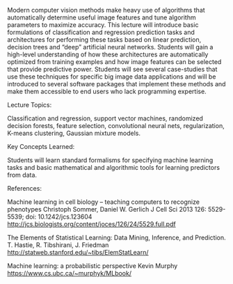 Modern computer vision methods make heavy use of algorithms that automatically
determine useful image features and tune algorithm parameters to maximize
accuracy. This lecture will introduce basic formulations of classification and
regression prediction tasks and architectures for performing these tasks based
on linear prediction, decision trees and “deep” artificial neural networks.
Students will gain a high-level understanding of how these architectures are
automatically optimized from training examples and how image features can be
selected that provide predictive power. Students will see several case-studies
that use these techniques for specific big image data applications and will be
introduced to several software packages that implement these methods and make
them accessible to end users who lack programming expertise.

Lecture Topics: 

Classification and regression, support vector machines, randomized decision
forests, feature selection, convolutional neural nets, regularization, K-means
clustering, Gaussian mixture models.  

Key Concepts Learned:

Students will learn standard formalisms for specifying machine learning tasks
and basic mathematical and algorithmic tools for learning predictors from data. 

References:

Machine learning in cell biology – teaching computers to recognize phenotypes
Christoph Sommer, Daniel W. Gerlich
J Cell Sci 2013 126: 5529-5539; doi: 10.1242/jcs.123604
http://jcs.biologists.org/content/joces/126/24/5529.full.pdf

The Elements of  Statistical Learning: Data Mining, Inference, and Prediction.
T. Hastie, R. Tibshirani, J. Friedman
http://statweb.stanford.edu/~tibs/ElemStatLearn/

Machine learning: a probabilistic perspective
Kevin Murphy
https://www.cs.ubc.ca/~murphyk/MLbook/

